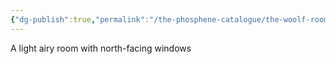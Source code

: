 ```yaml
---
{"dg-publish":true,"permalink":"/the-phosphene-catalogue/the-woolf-room/","tags":["tpc-location"],"noteIcon":"","created":"2025-01-01T13:49","updated":"2025-03-17T20:19"}
---
```



A light airy room with north-facing windows

